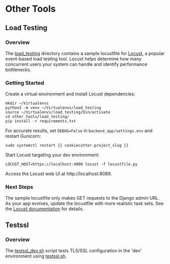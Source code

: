 # Other Tools

## Load Testing

### Overview

The [load_testing](../other_tools/load_testing) directory contains a sample locustfile for [Locust](https://locust.io/), a popular event-based load testing tool. Locust helps determine how many concurrent users your system can handle and identify performance bottlenecks.

### Getting Started

Create a virtual environment and install Locust dependencies:

```
mkdir ~/Virtualenvs
python3 -m venv ~/Virtualenvs/load_testing
source ~/Virtualenvs/load_testing/bin/activate
cd other_tools/load_testing/
pip install -r requirements.txt
```

For accurate results, set `DEBUG=False` in `backend_app/settings.env` and restart Gunicorn:

```
sudo systemctl restart {{ cookiecutter.project_slug }}
```

Start Locust targeting your dev environment:

```
LOCUST_HOST=https://localhost:4000 locust -f locustfile.py
```

Access the Locust web UI at http://localhost:8089.

### Next Steps

The sample locustfile only makes GET requests to the Django admin URL. As your app evolves, update the locustfile with more realistic task sets. See the [Locust documentation](https://docs.locust.io/en/stable/) for details.

## Testssl

### Overview

The [testssl_dev.sh](../other_tools/testssl_dev.sh) script tests TLS/SSL configuration in the 'dev' environment using [testssl.sh](https://github.com/drwetter/testssl.sh/).
